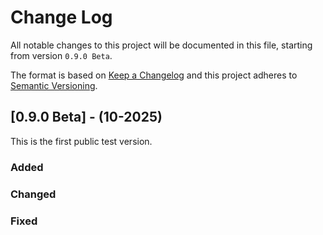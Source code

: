 # Change Log
All notable changes to this project will be documented in this file, starting from version `0.9.0 Beta`.
 
The format is based on [Keep a Changelog](http://keepachangelog.com/) and this project adheres to [Semantic Versioning](http://semver.org/).

## [0.9.0 Beta] - (10-2025)
 
This is the first public test version.
 
### Added

### Changed
 
### Fixed